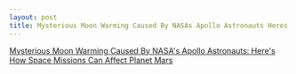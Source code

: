 ```yaml
---
layout: post
title: Mysterious Moon Warming Caused By NASAs Apollo Astronauts Heres How Space Missions Can Affect Planet Mars
---
```


[Mysterious Moon Warming Caused By NASA's Apollo Astronauts: Here's How Space Missions Can Affect Planet Mars](http://www.techtimes.com/articles/229978/20180611/mysterious-moon-warming-caused-by-nasas-apollo-astronauts-heres-how-space-missions-can-affect-planet-mars-other-worlds.htm)
